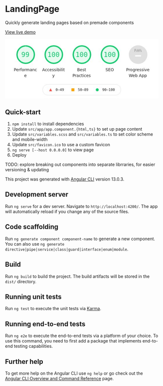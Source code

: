 # LandingPage

Quickly generate landing pages based on premade components

[View live demo](https://mikeqdev.github.io/angular-landing-page-template/)

![lighthouse results](lighthouse-results.jpg)

## Quick-start

1. `npm install` to install dependencies
2. Update `src/app/app.component.{html,ts}` to set up page content
3. Update `src/variables.scss` and `src/variables.ts` to set color scheme and mobile-width
4. Update `src/favicon.ico` to use a custom favicon
5. `ng serve [--host 0.0.0.0]` to view page
6. Deploy

TODO: explore breaking out components into separate librraries, for easier versioning & updating

This project was generated with [Angular CLI](https://github.com/angular/angular-cli) version 13.0.3.

## Development server

Run `ng serve` for a dev server. Navigate to `http://localhost:4200/`. The app will automatically reload if you change any of the source files.

## Code scaffolding

Run `ng generate component component-name` to generate a new component. You can also use `ng generate directive|pipe|service|class|guard|interface|enum|module`.

## Build

Run `ng build` to build the project. The build artifacts will be stored in the `dist/` directory.

## Running unit tests

Run `ng test` to execute the unit tests via [Karma](https://karma-runner.github.io).

## Running end-to-end tests

Run `ng e2e` to execute the end-to-end tests via a platform of your choice. To use this command, you need to first add a package that implements end-to-end testing capabilities.

## Further help

To get more help on the Angular CLI use `ng help` or go check out the [Angular CLI Overview and Command Reference](https://angular.io/cli) page.
